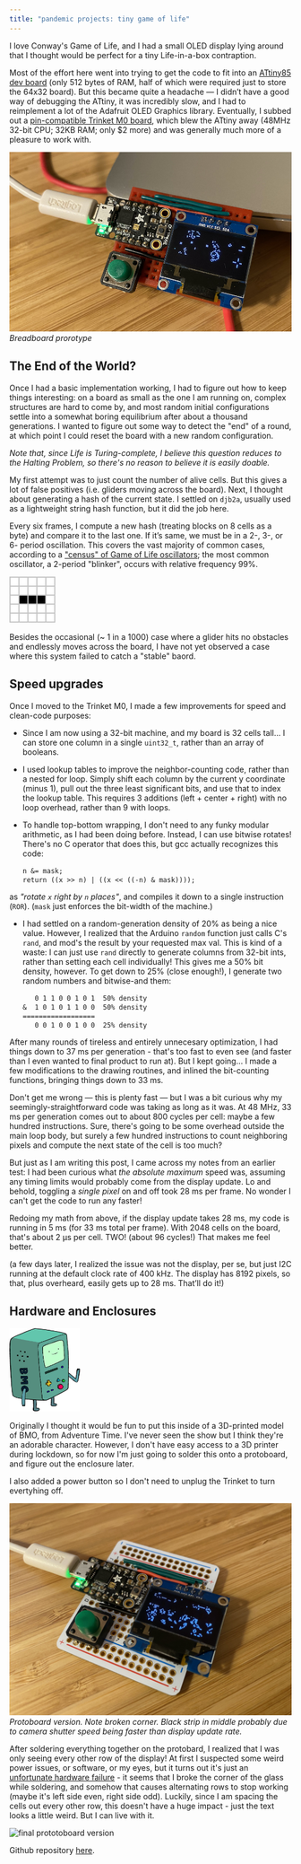 ```yaml
---
title: "pandemic projects: tiny game of life"
---
```


I love Conway's Game of Life, and I had a small OLED display lying around that I thought would be perfect for a tiny Life-in-a-box contraption.

Most of the effort here went into trying to get the code to fit into an [ATtiny85 dev board][1] (only 512 bytes of RAM, half of which were required just to store the 64x32 board). But this became quite a headache — I didn’t have a good way of debugging the ATtiny, it was incredibly slow, and I had to reimplement a lot of the Adafruit OLED Graphics library. Eventually, I subbed out a [pin-compatible Trinket M0 board][2], which blew the ATtiny away (48MHz 32-bit CPU; 32KB RAM; only \$2 more) and was generally much more of a pleasure to work with.

![breadboard protoype](/assets/img/life-breadboard.jpeg)
*Breadboard prorotype*

## The End of the World?

Once I had a basic implementation working, I had to figure out how to keep things interesting: on a board as small as the one I am running on, complex structures are hard to come by, and most random initial configurations settle into a somewhat boring equilibrium after about a thousand generations. I wanted to figure out some way to detect the "end" of a round, at which point I could reset the board with a new random configuration.

*Note that, since Life is Turing-complete, I believe this question reduces to the Halting Problem, so there's no reason to believe it is easily doable.*

My first attempt was to just count the number of alive cells. But this gives a lot of false positives (i.e. gliders moving across the board). Next, I thought about generating a hash of the current state. I settled on `djb2a`, usually used as a lightweight string hash function, but it did the job here.

Every six frames, I compute a new hash (treating blocks on 8 cells as a byte) and compare it to the last one. If it’s same, we must be in a 2-, 3-, or 6- period oscillation. This covers the vast majority of common cases, according to a ["census" of Game of Life oscillators][3]; the most common oscillator, a 2-period "blinker", occurs with relative frequency 99%.

![blinker oscillator animation](/assets/img/life-blinker.gif)

Besides the occasional (~ 1 in a 1000) case where a glider hits no obstacles and endlessly moves across the board, I have not yet observed a case where this system failed to catch a "stable" baord.

## Speed upgrades

Once I moved to the Trinket M0, I made a few improvements for speed and clean-code purposes:

- Since I am now using a 32-bit machine, and my board is 32 cells tall... I can store one column in a single `uint32_t`, rather than an array of booleans.

- I used lookup tables to improve the neighbor-counting code, rather than a nested for loop. Simply shift each column by the current y coordinate (minus 1), pull out the three least significant bits, and use that to index the lookup table. This requires 3 additions (left + center + right) with no loop overhead, rather than 9 with loops.

- To handle top-bottom wrapping, I don't need to any funky modular arithmetic, as I had been doing before. Instead, I can use bitwise rotates! There's no C operator that does this, but gcc actually recognizes this code:
    ```
    n &= mask;
    return ((x >> n) | ((x << ((-n) & mask))));
    ```
as *"rotate `x` right by `n` places"*, and compiles it down to a single instruction (`ROR`). (`mask` just enforces the bit-width of the machine.)

- I had settled on a random-generation density of 20% as being a nice value. However, I realized that the Arduino `random` function just calls C's `rand`, and mod's the result by your requested max val. This is kind of a waste: I can just use `rand` directly to generate columns from 32-bit ints, rather than setting each cell individually! This gives me a 50% bit density, however. To get down to 25% (close enough!), I generate two random numbers and bitwise-and them:

    ```
       0 1 1 0 0 1 0 1  50% density
    &  1 0 1 0 1 1 0 0  50% density
    ==================
       0 0 1 0 0 1 0 0  25% density
    ```

After many rounds of tireless and entirely unnecesary optimization, I had things down to 37 ms per generation - that's too fast to even see (and faster than I even wanted to final product to run at). But I kept going... I made a few modifications to the drawing routines, and inlined the bit-counting functions, bringing things down to 33 ms.

Don't get me wrong — this is plenty fast — but I was a bit curious why my seemingly-straightforward code was taking as long as it was. At 48 MHz, 33 ms per generation comes out to about 800 cycles per cell: maybe a few hundred instructions. Sure, there's going to be some overhead outside the main loop body, but surely a few hundred instructions to count neighboring pixels and compute the next state of the cell is too much?

But just as I am writing this post, I came across my notes from an earlier test: I had been curious what *the absolute maximum* speed was, assuming any timing limits would probably come from the display update. Lo and behold, toggling a *single pixel* on and off took 28 ms per frame. No wonder I can't get the code to run any faster!

Redoing my math from above, if the display update takes 28 ms, my code is running in 5 ms (for 33 ms total per frame). With 2048 cells on the board, that's about 2 µs per cell. TWO! (about 96 cycles!) That makes me feel better.

(a few days later, I realized the issue was not the display, per se, but just I2C running at the default clock rate of 400 kHz. The display has 8192 pixels, so that, plus overheard, easily gets up to 28 ms. That’ll do it!)

## Hardware and Enclosures

<img src="/assets/img/life-bmo.png" alt="adventure time BMO" width="25%"/>

Originally I thought it would be fun to put this inside of a 3D-printed model of BMO, from Adventure Time. I've never seen the show but I think they're an adorable character. However, I don't have easy access to a 3D printer during lockdown, so for now I'm just going to solder this onto a protoboard, and figure out the enclosure later.

I also added a power button so I don't need to unplug the Trinket to turn
evertyhing off.

![final prototoboard version](/assets/img/life-final.jpeg)
*Protoboard version. Note broken corner. Black strip in middle probably due to camera shutter speed being faster than display update rate.*

After soldering everything together on the protobard, I realized that I was only seeing every other row of the display! At first I suspected some weird power issues, or software, or my eyes, but it turns out it's just an [unfortunate hardware failure][5] - it seems that I broke the corner of the glass while soldering, and somehow that causes alternating rows to stop working (maybe it's left side even, right side odd). Luckily, since I am spacing the cells out every other row, this doesn't have a huge impact - just the text looks a little weird. But I can live with it.

![final prototoboard version](/assets/img/life-final-animated.gif)

Github repository [here][4].

[1]: https://www.adafruit.com/product/1501
[2]: https://www.adafruit.com/product/3500
[3]: https://www.conwaylife.com/wiki/List_of_common_oscillators
[4]: https://github.com/elimbaum/trinket-life
[5]: https://github.com/ThingPulse/esp8266-oled-ssd1306/issues/179